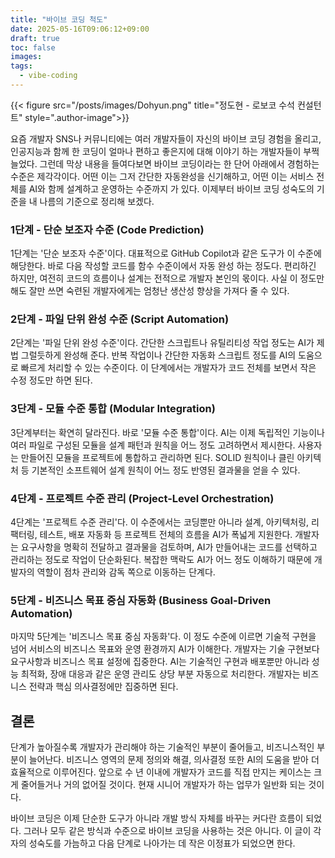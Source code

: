 ```yaml
---
title: "바이브 코딩 척도"
date: 2025-05-16T09:06:12+09:00
draft: true
toc: false
images:
tags:
  - vibe-coding
---
```


{{< figure src="/posts/images/Dohyun.png" title="정도현 - 로보코 수석 컨설턴트" style=".author-image">}}

요즘 개발자 SNS나 커뮤니티에는 여러 개발자들이 자신의 바이브 코딩 경험을 올리고, 인공지능과 함께 한 코딩이 얼마나 편하고 좋은지에 대해 이야기 하는 개발자들이 부쩍 늘었다. 그런데 막상 내용을 들여다보면 바이브 코딩이라는 한 단어 아래에서 경험하는 수준은 제각각이다. 어떤 이는 그저 간단한 자동완성을 신기해하고, 어떤 이는 서비스 전체를 AI와 함께 설계하고 운영하는 수준까지 가 있다. 이제부터 바이브 코딩 성숙도의 기준을 내 나름의 기준으로 정리해 보겠다.

### 1단계 - 단순 보조자 수준 (Code Prediction)

1단계는 '단순 보조자 수준'이다. 대표적으로 GitHub Copilot과 같은 도구가 이 수준에 해당한다. 바로 다음 작성할 코드를 함수 수준이에서 자동 완성 하는 정도다. 편리하긴 하지만, 여전히 코드의 흐름이나 설계는 전적으로 개발자 본인의 몫이다. 사실 이 정도만 해도 잘만 쓰면 숙련된 개발자에게는 엄청난 생산성 향상을 가져다 줄 수 있다.

### 2단계 - 파일 단위 완성 수준 (Script Automation)

2단계는 '파일 단위 완성 수준'이다. 간단한 스크립트나 유틸리티성 작업 정도는 AI가 제법 그럴듯하게 완성해 준다. 반복 작업이나 간단한 자동화 스크립트 정도를 AI의 도움으로 빠르게 처리할 수 있는 수준이다. 이 단계에서는 개발자가 코드 전체를 보면서 작은 수정 정도만 하면 된다.

### 3단계 - 모듈 수준 통합 (Modular Integration)

3단계부터는 확연히 달라진다. 바로 '모듈 수준 통합'이다. AI는 이제 독립적인 기능이나 여러 파일로 구성된 모듈을 설계 패턴과 원칙을 어느 정도 고려하면서 제시한다. 사용자는 만들어진 모듈을 프로젝트에 통합하고 관리하면 된다. SOLID 원칙이나 클린 아키텍처 등 기본적인 소프트웨어 설계 원칙이 어느 정도 반영된 결과물을 얻을 수 있다.

### 4단계 - 프로젝트 수준 관리 (Project-Level Orchestration)

4단계는 '프로젝트 수준 관리'다. 이 수준에서는 코딩뿐만 아니라 설계, 아키텍처링, 리팩터링, 테스트, 배포 자동화 등 프로젝트 전체의 흐름을 AI가 폭넓게 지원한다. 개발자는 요구사항을 명확히 전달하고 결과물을 검토하며, AI가 만들어내는 코드를 선택하고 관리하는 정도로 작업이 단순화된다. 복잡한 맥락도 AI가 어느 정도 이해하기 때문에 개발자의 역할이 점차 관리와 감독 쪽으로 이동하는 단계다.

### 5단계 - 비즈니스 목표 중심 자동화 (Business Goal-Driven Automation)

마지막 5단계는 '비즈니스 목표 중심 자동화'다. 이 정도 수준에 이르면 기술적 구현을 넘어 서비스의 비즈니스 목표와 운영 환경까지 AI가 이해한다. 개발자는 기술 구현보다 요구사항과 비즈니스 목표 설정에 집중한다. AI는 기술적인 구현과 배포뿐만 아니라 성능 최적화, 장애 대응과 같은 운영 관리도 상당 부분 자동으로 처리한다. 개발자는 비즈니스 전략과 핵심 의사결정에만 집중하면 된다.

## 결론

단계가 높아질수록 개발자가 관리해야 하는 기술적인 부분이 줄어들고, 비즈니스적인 부분이 늘어난다. 비즈니스 영역의 문제 정의와 해결, 의사결정 또한 AI의 도움을 받아 더 효율적으로 이루어진다. 앞으로 수 년 이내에 개발자가 코드를 직접 만지는 케이스는 크게 줄어들거나 거의 없어질 것이다. 현재 시니어 개발자가 하는 업무가 일반화 되는 것이다.

바이브 코딩은 이제 단순한 도구가 아니라 개발 방식 자체를 바꾸는 커다란 흐름이 되었다. 그러나 모두 같은 방식과 수준으로 바이브 코딩을 사용하는 것은 아니다. 이 글이 각자의 성숙도를 가늠하고 다음 단계로 나아가는 데 작은 이정표가 되었으면 한다.

